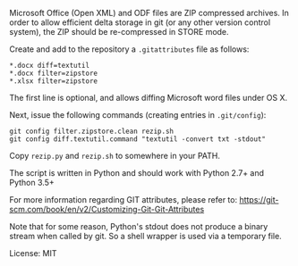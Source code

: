 Microsoft Office (Open XML) and ODF files are ZIP compressed archives.
In order to allow efficient delta storage in git (or any other version control system),
the ZIP should be re-compressed in STORE mode.

Create and add to the repository a `.gitattributes` file as follows:
```
*.docx diff=textutil
*.docx filter=zipstore
*.xlsx filter=zipstore
```
The first line is optional, and allows diffing Microsoft word files under OS X.

Next, issue the following commands (creating entries in `.git/config`):
```
git config filter.zipstore.clean rezip.sh
git config diff.textutil.command "textutil -convert txt -stdout"
```

Copy `rezip.py` and `rezip.sh` to somewhere in your PATH.

The script is written in Python and should work with Python 2.7+ and Python 3.5+

For more information regarding GIT attributes, please refer to:
https://git-scm.com/book/en/v2/Customizing-Git-Git-Attributes

Note that for some reason, Python's stdout does not produce a binary stream when called by git. So a shell wrapper is used via a temporary file.

License: MIT

